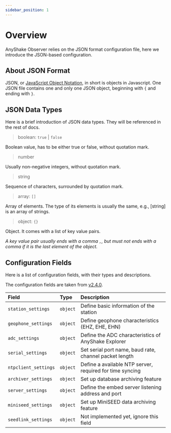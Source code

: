 ```yaml
---
sidebar_position: 1
---
```


# Overview

AnyShake Observer relies on the JSON format configuration file, here we introduce the JSON-based configuration.

## About JSON Format

JSON, or [JavaScript Object Notation](https://en.wikipedia.org/wiki/JSON), in short is objects in Javascript. One JSON file contains one and only one JSON object, beginning with `{` and ending with `}`.

## JSON Data Types

Here is a brief introduction of JSON data types. They will be referenced in the rest of docs.

 > boolean: `true` | `false`

Boolean value, has to be either true or false, without quotation mark.

 > number

Usually non-negative integers, without quotation mark.

 > string

Sequence of characters, surrounded by quotation mark.

 > array: `[]`

Array of elements. The type of its elements is usually the same, e.g., [string] is an array of strings.

 > object: `{}`

Object. It comes with a list of key value pairs.

*A key value pair usually ends with a comma `,`, but must not ends with a comma if it is the last element of the object.*

## Configuration Fields

Here is a list of configuration fields, with their types and descriptions.

The configuration fields are taken from [v2.4.0](https://github.com/anyshake/observer/releases/tag/v2.4.0).

| Field                | Type     | Description                                              |
| :------------------- | :------- | :------------------------------------------------------- |
| `station_settings`   | `object` | Define basic information of the station                  |
| `geophone_settings`  | `object` | Define geophone characteristics (EHZ, EHE, EHN)          |
| `adc_settings`       | `object` | Define the ADC characteristics of AnyShake Explorer      |
| `serial_settings`    | `object` | Set serial port name, baud rate, channel packet length   |
| `ntpclient_settings` | `object` | Define a available NTP server, required for time syncing |
| `archiver_settings`  | `object` | Set up database archiving feature                        |
| `server_settings`    | `object` | Define the embed server listening address and port       |
| `miniseed_settings`  | `object` | Set up MiniSEED data archiving feature                   |
| `seedlink_settings`  | `object` | Not implemented yet, ignore this field                   |
